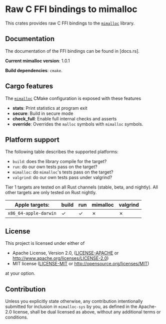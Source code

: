 Raw C FFI bindings to mimalloc 
===

This crates provides raw C FFI bindings to the  [`mimalloc`] library.

## Documentation

The documentation of the FFI bindings can be found in [docs.rs].

**Current mimalloc version**: 1.0.1

**Build dependencies**: `cmake`.

## Cargo features

The [`mimalloc`] CMake configuration is exposed with these features

- __stats__: Print statistics at program exit
- __secure__: Build in secure mode
- __check_full__: Enable full internal checks and asserts
- __override__: Overrides the `malloc` symbols with `mimalloc` symbols.

## Platform support

The following table describes the supported platforms: 

* `build`: does the library compile for the target?
* `run`: do our own tests pass on the target?
* `mimalloc`: do `mimalloc`'s tests pass on the target?
* `valgrind`: do our own tests pass under valgrind?

Tier 1 targets are tested on all Rust channels (stable, beta, and nightly). 
All other targets are only tested on Rust nightly.

| **Apple** targets:               | build     | run     | mimalloc | valgrind |
|----------------------------------|-----------|---------|----------|----------|
| `x86_64-apple-darwin`         | ✓         | ✓      | ✗         | ✗       |

## License

This project is licensed under either of

 * Apache License, Version 2.0, ([LICENSE-APACHE](LICENSE-APACHE) or
   http://www.apache.org/licenses/LICENSE-2.0)
 * MIT license ([LICENSE-MIT](LICENSE-MIT) or
   http://opensource.org/licenses/MIT)

at your option.

## Contribution

Unless you explicitly state otherwise, any contribution intentionally submitted
for inclusion in `mimalloc-sys` by you, as defined in the Apache-2.0 license,
shall be dual licensed as above, without any additional terms or conditions.

[`mimalloc`]: https://github.com/microsoft/mimalloc
